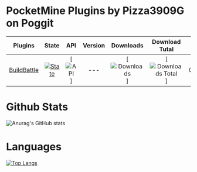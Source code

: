 # PocketMine Plugins by Pizza3909G on Poggit
| Plugins | State | API | Version | Downloads | Download Tutal | Date | Authors |
| :-----: | :---: | :-: | :-----: | :-------: | :------------: | :--: | :-----: |
| [BuildBattle]() | [![State]()]() | [![API]()] | --- | [![Downloads]()] | [![Downloads Total]()] | 0/0/2022 | --- |
# Github Stats
![Anurag's GitHub stats](https://github-readme-stats.vercel.app/api?username=pizza3909g&hide=contribs,prs)
# Languages 
[![Top Langs](https://github-readme-stats.vercel.app/api/top-langs/?username=pizza3909g&layout=compact)](https://github.com/pizza3909g/github-readme-stats)
#
